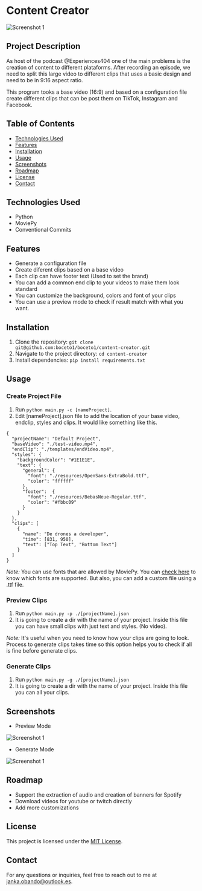 # Content Creator

![Screenshot 1](./readme-files/banner.png)

## Project Description

As host of the podcast @Experiences404 one of the main problems is the creation of content to different plataforms. After recording an episode, we need to split this large video to different clips that uses a basic design and need to be in 9:16 aspect ratio.

This program tooks a base video (16:9) and based on a configuration file create different clips that can be post them on TikTok, Instagram and Facebook.

## Table of Contents

- [Technologies Used](#technologies-used)
- [Features](#features)
- [Installation](#installation)
- [Usage](#usage)
- [Screenshots](#screenshots)
- [Roadmap](#roadmap)
- [License](#license)
- [Contact](#contact)

## Technologies Used

- Python
- MoviePy
- Conventional Commits 

## Features

- Generate a configuration file
- Create diferent clips based on a base video
- Each clip can have footer text (Used to set the brand)
- You can add a common end clip to your videos to make them look standard
- You can customize the background, colors and font of your clips
- You can use a preview mode to check if result match with what you want.

## Installation

1. Clone the repository: `git clone git@github.com:boceto1/boceto1/content-creator.git`
2. Navigate to the project directory: `cd content-creator`
3. Install dependencies: `pip install requirements.txt`

## Usage

### Create Project File

1. Run `python main.py -c [nameProject]`.
2. Edit [nameProject].json file to add the location of your base video, endclip, styles and clips. It would like something like this.

```
{
  "projectName": "Default Project",
  "baseVideo": "./test-video.mp4",
  "endClip": "./templates/endVideo.mp4",
  "styles": {
    "backgroundColor": "#1E1E1E",
    "text": {
      "general": {
        "font": "./resources/OpenSans-ExtraBold.ttf",
        "color": "ffffff"
      },
      "footer":  {
        "font": "./resources/BebasNeue-Regular.ttf",
        "color": "#fbbc09"
      }
    }
  },
  "clips": [
    {
      "name": "De drones a developer",
      "time": [831, 950],
      "text": ["Top Text", "Bottom Text"]
    }
  ]
}

```

_Note:_ You can use fonts that are allowed by MoviePy. You can [check here](https://moviepy-tburrows13.readthedocs.io/en/improve-docs/ref/VideoClip/TextClip.html) to know which fonts are supported. But also, you can add a custom file using a .ttf file.

### Preview Clips
1. Run `python main.py -p ./[projectName].json `
2. It is going to create a dir with the name of your project. Inside this file you can have small clips with just text and styles. (No video).

_Note:_ It's useful when you need to know how your clips are going to look. Process to generate clips takes time so this option helps you to check if all is fine before generate clips.

### Generate Clips
1. Run `python main.py -g ./[projectName].json `
2. It is going to create a dir with the name of your project. Inside this file you can all your clips.

## Screenshots

- Preview Mode

![Screenshot 1](./readme-files/preview.png)

- Generate Mode

![Screenshot 1](./readme-files/generate.png)
## Roadmap

- Support the extraction of audio and creation of banners for Spotify
- Download videos for youtube or twitch directly
- Add more customizations

## License

This project is licensed under the [MIT License](LICENSE).

## Contact

For any questions or inquiries, feel free to reach out to me at janka.obando@outlook.es.
